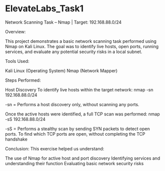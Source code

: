 # ElevateLabs_Task1

Network Scanning Task – Nmap | Target: 192.168.88.0/24

Overview:

This project demonstrates a basic network scanning task performed using Nmap on Kali Linux. The goal was to identify live hosts, open ports, running services, and evaluate any potential security risks in a local subnet.

Tools Used:

Kali Linux (Operating System) Nmap (Network Mapper)

Steps Performed:

Host Discovery
To identify live hosts within the target network:
nmap -sn 192.168.88.0/24

-sn = Performs a host discovery only, without scanning any ports.

Once the active hosts were identified, a full TCP scan was performed:
nmap -sS 192.168.88.0/24

-sS = Performs a stealthy scan by sending SYN packets to detect open ports. To find which TCP ports are open, without completing the TCP handshake

Conclusion:
This exercise helped us understand:

The use of Nmap for active host and port discovery
Identifying services and understanding their function
Evaluating basic network security risks
